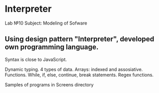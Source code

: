 # Interpreter
Lab №10 Subject: Modeling of Sofware

Using design pattern "Interpreter", developed own programming language.
-
Syntax is close to JavaScript.

Dynamic typing.
4 types of data.
Arrays: indexed and assosiative.
Functions.
While, if, else, continue, break statements.
Regex functions.

Samples of programs in Screens directory
